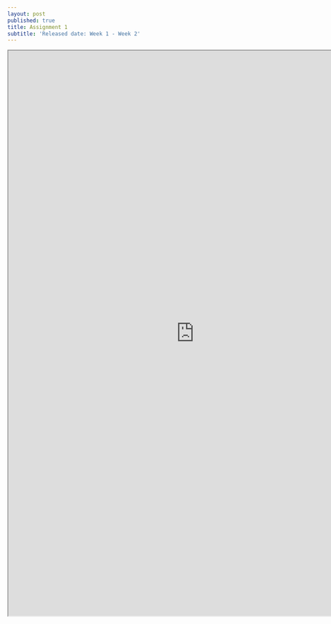 ```yaml
---
layout: post
published: true
title: Assignment 1
subtitle: 'Released date: Week 1 - Week 2'
---
```


<iframe src="https://drive.google.com/file/d/1DSoj2asVdq6TJKMh_Hch_esVDzA7W4xR/preview" width="840" height="1280"></iframe>
